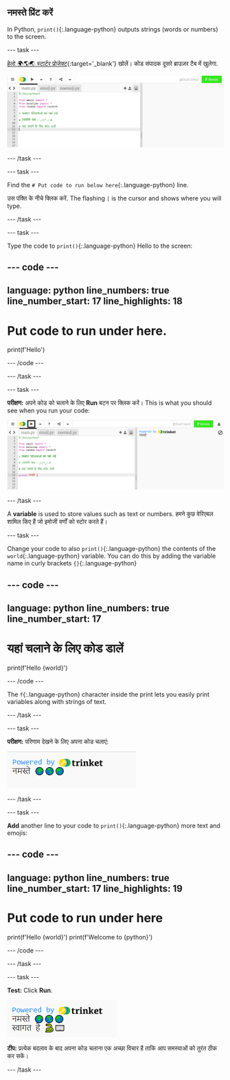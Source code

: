 ## नमस्ते प्रिंट करें

In Python, `print()`{:.language-python} outputs strings (words or numbers) to the screen.

--- task ---

[हेलो 🌍🌎🌏 स्टार्टर प्रोजेक्ट](https://editor.raspberrypi.org/en/projects/hello-world-starter){:target='_blank'} खोलें। कोड संपादक दूसरे ब्राउज़र टैब में खुलेगा.

![The code editor with project starter code on the left in the code area. On the right is the blank output area.](images/starter_project.png)

--- /task ---

--- task ---

Find the `# Put code to run below here`{:.language-python} line.

उस पंक्ति के नीचे क्लिक करें. The flashing `|` is the cursor and shows where you will type.

--- /task ---

--- task ---

Type the code to `print()`{:.language-python} Hello to the screen:

--- code ---
---
language: python line_numbers: true line_number_start: 17
line_highlights: 18
---
# Put code to run under here.
print(f'Hello')

--- /code ---

--- /task ---

--- task ---

**परीक्षण:** अपने कोड को चलाने के लिए **Run** बटन पर क्लिक करें। This is what you should see when you run your code:

![आउटपुट क्षेत्र में 'Hello' के साथ हाइलाइट किया गया Run आइकन। ](images/run_hello.png)

--- /task ---

A **variable** is used to store values such as text or numbers. हमने कुछ वेरिएबल शामिल किए हैं जो इमोजी वर्णों को स्टोर करते हैं।

--- task ---

Change your code to also `print()`{:.language-python} the contents of the `world`{:.language-python} variable. You can do this by adding the variable name in curly brackets `{}`{:.language-python}


--- code ---
---
language: python line_numbers: true
line_number_start: 17
---
# यहां चलाने के लिए कोड डालें
print(f'Hello {world}')

--- /code ---

The `f`{:.language-python} character inside the print lets you easily print variables along with strings of text.

--- /task ---

--- task ---

**परीक्षण:** परिणाम देखने के लिए अपना कोड चलाएं:

![The updated line of code in the code area with the word 'Hello' followed by three world emojis showing in the output area.](images/run_hello_world.png)

--- /task ---

--- task ---

**Add** another line to your code to `print()`{:.language-python} more text and emojis:

--- code ---
---
language: python line_numbers: true line_number_start: 17
line_highlights: 19
---
# Put code to run under here
print(f'Hello {world}') print(f'Welcome to {python}')

--- /code ---

--- /task ---

--- task ---

**Test:** Click **Run**.

![The additional line of code in the code editor with the word 'Hello' followed by three world emojis and the words 'Welcome to' followed by an emoji snake and keyboard showing in the output area.](images/run_multiple.png)

**टीप:** प्रत्येक बदलाव के बाद अपना कोड चलाना एक अच्छा विचार है ताकि आप समस्याओं को तुरंत ठीक कर सकें।


--- /task ---


